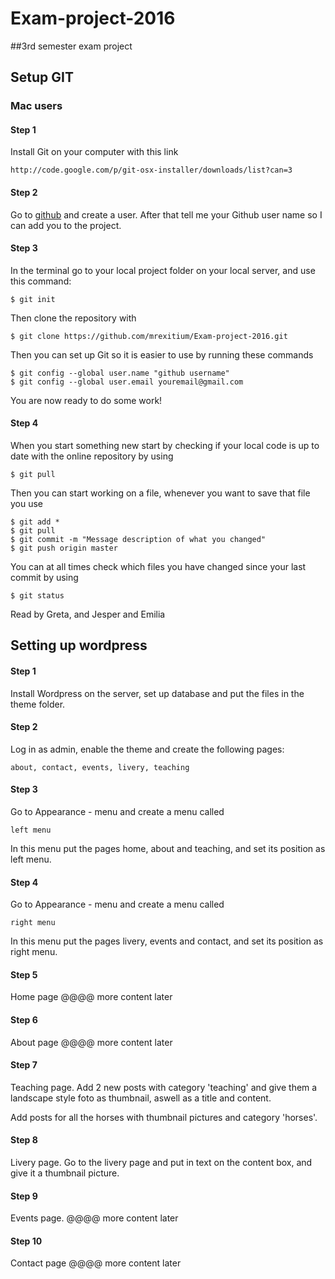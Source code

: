 # Exam-project-2016
##3rd semester exam project

## Setup GIT

### Mac users

#### Step 1

Install Git on your computer with this link


```
http://code.google.com/p/git-osx-installer/downloads/list?can=3
```

#### Step 2

Go to [github](http://github.com/) and create a user. After that tell me your Github user name so I can add you to the project.

#### Step 3

In the terminal go to your local project folder on your local server, and use this command:
```
$ git init
```

Then clone the repository with

```
$ git clone https://github.com/mrexitium/Exam-project-2016.git
```
Then you can set up Git so it is easier to use by running these commands
```
$ git config --global user.name "github username"
$ git config --global user.email youremail@gmail.com
```
You are now ready to do some work!

#### Step 4

When you start something new start by checking if your local code is up to date with the online repository by using
```
$ git pull
```
Then you can start working on a file, whenever you want to save that file you use

```
$ git add *
$ git pull
$ git commit -m "Message description of what you changed"
$ git push origin master
```
You can at all times check which files you have changed since your last commit by using 
```
$ git status
```

Read by Greta, and Jesper and Emilia

## Setting up wordpress

#### Step 1

Install Wordpress on the server, set up database and put the files in the theme folder.

#### Step 2

Log in as admin, enable the theme and create the following pages:
```
about, contact, events, livery, teaching
```
#### Step 3
Go to Appearance - menu and create a menu called 

``` 
left menu
```
In this menu put the pages home, about and teaching, and set its position as left menu.

#### Step 4
Go to Appearance - menu and create a menu called 

``` 
right menu
```
In this menu put the pages livery, events and contact, and set its position as right menu.

#### Step 5

Home page @@@@ more content later

#### Step 6

About page @@@@ more content later

#### Step 7

Teaching page. Add 2 new posts with category 'teaching' and give them a landscape style foto as thumbnail, aswell as a title and content.

Add posts for all the horses with thumbnail pictures and category 'horses'.

#### Step 8

Livery page. Go to the livery page and put in text on the content box, and give it a thumbnail picture.

#### Step 9

Events page. @@@@ more content later

#### Step 10

Contact page @@@@ more content later


